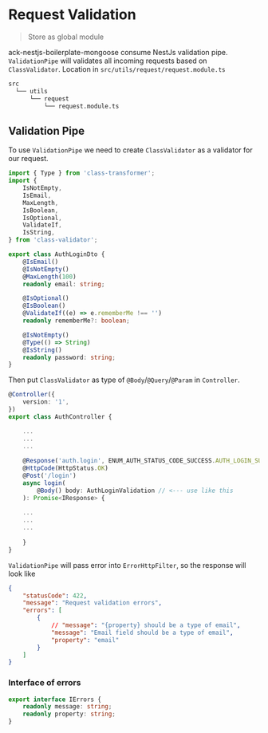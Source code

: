 # Request Validation

> Store as global module

ack-nestjs-boilerplate-mongoose consume NestJs validation pipe. `ValidationPipe` will validates all incoming requests based on `ClassValidator`. Location in `src/utils/request/request.module.ts`

```txt
src
  └── utils
      └── request 
          └── request.module.ts
```

## Validation Pipe

To use `ValidationPipe` we need to create `ClassValidator` as a validator for our request.

```typescript
import { Type } from 'class-transformer';
import {
    IsNotEmpty,
    IsEmail,
    MaxLength,
    IsBoolean,
    IsOptional,
    ValidateIf,
    IsString,
} from 'class-validator';

export class AuthLoginDto {
    @IsEmail()
    @IsNotEmpty()
    @MaxLength(100)
    readonly email: string;

    @IsOptional()
    @IsBoolean()
    @ValidateIf((e) => e.rememberMe !== '')
    readonly rememberMe?: boolean;

    @IsNotEmpty()
    @Type(() => String)
    @IsString()
    readonly password: string;
}

```

Then put `ClassValidator` as type of `@Body`/`@Query`/`@Param` in `Controller`.

```typescript
@Controller({
    version: '1',
})
export class AuthController {

    ...
    ...
    ...
    
    @Response('auth.login', ENUM_AUTH_STATUS_CODE_SUCCESS.AUTH_LOGIN_SUCCESS)
    @HttpCode(HttpStatus.OK)
    @Post('/login')
    async login( 
        @Body() body: AuthLoginValidation // <--- use like this
    ): Promise<IResponse> {
    
    ...
    ...
    ...
    
    }
}
```

`ValidationPipe` will pass error into `ErrorHttpFilter`, so the response will look like

```json
{
    "statusCode": 422,
    "message": "Request validation errors",
    "errors": [
        {
            // "message": "{property} should be a type of email",
            "message": "Email field should be a type of email",
            "property": "email"
        }
    ]
}
```

### Interface of errors

```typescript
export interface IErrors {
    readonly message: string;
    readonly property: string;
}
```
